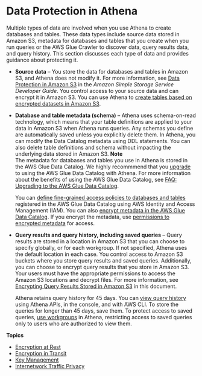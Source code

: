 # Data Protection in Athena<a name="security-data-protection"></a>

Multiple types of data are involved when you use Athena to create databases and tables\. These data types include source data stored in Amazon S3, metadata for databases and tables that you create when you run queries or the AWS Glue Crawler to discover data, query results data, and query history\. This section discusses each type of data and provides guidance about protecting it\.
+ **Source data** – You store the data for databases and tables in Amazon S3, and Athena does not modify it\. For more information, see [Data Protection in Amazon S3](https://docs.aws.amazon.com/AmazonS3/latest/dev/DataDurability.html) in the *Amazon Simple Storage Service Developer Guide*\. You control access to your source data and can encrypt it in Amazon S3\. You can use Athena to [create tables based on encrypted datasets in Amazon S3](creating-tables-based-on-encrypted-datasets-in-s3.md)\.
+ **Database and table metadata \(schema\)** – Athena uses schema\-on\-read technology, which means that your table definitions are applied to your data in Amazon S3 when Athena runs queries\. Any schemas you define are automatically saved unless you explicitly delete them\. In Athena, you can modify the Data Catalog metadata using DDL statements\. You can also delete table definitions and schema without impacting the underlying data stored in Amazon S3\. 
**Note**  
The metadata for databases and tables you use in Athena is stored in the AWS Glue Data Catalog\. We highly recommmend that you [upgrade](glue-upgrade.md) to using the AWS Glue Data Catalog with Athena\. For more information about the benefits of using the AWS Glue Data Catalog, see [FAQ: Upgrading to the AWS Glue Data Catalog](glue-faq.md)\.

  You can [define fine\-grained access policies to databases and tables](fine-grained-access-to-glue-resources.md) registered in the AWS Glue Data Catalog using AWS Identity and Access Management \(IAM\)\. You can also [encrypt metadata in the AWS Glue Data Catalog](https://docs.aws.amazon.com/glue/latest/dg/encrypt-glue-data-catalog.html)\. If you encrypt the metadata, use [permissions to encrypted metadata](encryption.md#glue-encryption) for access\.
+ **Query results and query history, including saved queries** – Query results are stored in a location in Amazon S3 that you can choose to specify globally, or for each workgroup\. If not specified, Athena uses the default location in each case\. You control access to Amazon S3 buckets where you store query results and saved queries\. Additionally, you can choose to encrypt query results that you store in Amazon S3\. Your users must have the appropriate permissions to access the Amazon S3 locations and decrypt files\. For more information, see [Encrypting Query Results Stored in Amazon S3](encrypting-query-results-stored-in-s3.md) in this document\. 

  Athena retains query history for 45 days\. You can [ view query history](querying.md#queries-viewing-history) using Athena APIs, in the console, and with AWS CLI\. To store the queries for longer than 45 days, save them\. To protect access to saved queries, [use workgroups](workgroups.md) in Athena, restricting access to saved queries only to users who are authorized to view them\.

**Topics**
+ [Encryption at Rest](encryption.md)
+ [Encryption in Transit](encryption-in-transit.md)
+ [Key Management](key-management.md)
+ [Internetwork Traffic Privacy](internetwork-traffic-privacy.md)